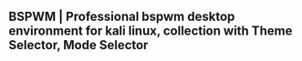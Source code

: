## BSPWM | Professional bspwm desktop environment for kali linux, collection with Theme Selector, Mode Selector
